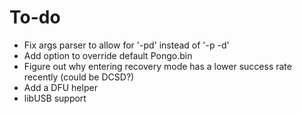 # To-do

* Fix args parser to allow for '-pd' instead of '-p -d'
* Add option to override default Pongo.bin
* Figure out why entering recovery mode has a lower success rate recently (could be DCSD?)
* Add a DFU helper
* libUSB support